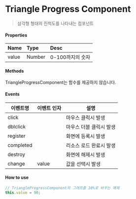 # Triangle Progress Component
> 삼각형 형태의 진척도를 나타내는 컴포넌트

#### Properties
| Name       | Type    | Desc                                                |
| :--------- | :------ | :-------------------------------------------------- |
| value   | Number | 0-100까지의 숫자                                 |


#### Methods
TriangleProgressComponent는 함수를 제공하지 않습니다.


#### Events
|이벤트명|이벤트 인자|설명|
|---|---|---|
|click||마우스 클릭시 발생|
|dblclick||마우스 더블 클릭시 발생|
|register||화면에 등록시 발생|
|completed||리소스 로드 완료시 발생|
|destroy||화면에 해제시 발생|
|change|value|값을 선택시 발생|

#### How to use
<!-- js-console -->
```js
// TriangleProgressComponent의 그래프를 10%로 바꾸는 예제
this.value = 90;
```